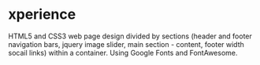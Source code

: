 # xperience
HTML5 and CSS3 web page design divided by sections (header and footer navigation bars, jquery image slider, main section - content, footer width socail links) within a container. Using Google Fonts and FontAwesome.
